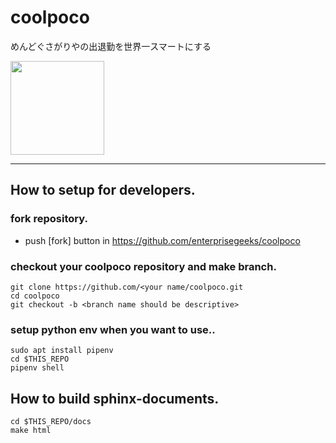 # coolpoco

めんどぐさがりやの出退勤を世界一スマートにする

<img src="http://art22.photozou.jp/pub/172/336172/photo/62817110_624.v1554706871.jpg" width="150">

----



## How to setup for developers.

### fork repository.

* push [fork] button in https://github.com/enterprisegeeks/coolpoco 

### checkout your coolpoco repository and make branch.

```
git clone https://github.com/<your name/coolpoco.git
cd coolpoco
git checkout -b <branch name should be descriptive>
```

### setup python env when you want to use..

```
sudo apt install pipenv
cd $THIS_REPO
pipenv shell
```


## How to build sphinx-documents.

```
cd $THIS_REPO/docs
make html
```



